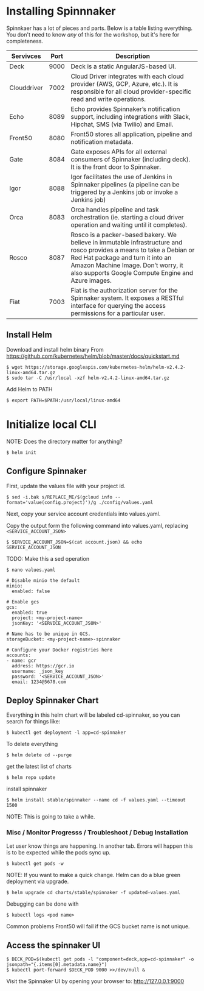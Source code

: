 # Installing Spinnnaker

Spinnkaer has a lot of pieces and parts.  Below is a table listing everything.  You don't need to know *any* of this for the workshop, but it's here for completeness.

| Servivces | Port | Description |
| --- | --- | --- |
| Deck	| 9000 | Deck is a static AngularJS-based UI. |
| Clouddriver	| 7002 | Cloud Driver integrates with each cloud provider (AWS, GCP, Azure, etc.). It is responsible for all cloud provider-specific read and write operations. |
| Echo	| 8089 | Echo provides Spinnaker’s notification support, including integrations with Slack, Hipchat, SMS (via Twilio) and Email. |
| Front50	| 8080 | Front50 stores all application, pipeline and notification metadata. |
| Gate	| 8084 | Gate exposes APIs for all external consumers of Spinnaker (including deck). It is the front door to Spinnaker. |
| Igor	| 8088 | Igor facilitates the use of Jenkins in Spinnaker pipelines (a pipeline can be triggered by a Jenkins job or invoke a Jenkins job) |
| Orca	| 8083 | Orca handles pipeline and task orchestration (ie. starting a cloud driver operation and waiting until it completes). |
| Rosco	| 8087 | Rosco is a packer-based bakery. We believe in immutable infrastructure and rosco provides a means to take a Debian or Red Hat package and turn it into an Amazon Machine Image. Don’t worry, it also supports Google Compute Engine and Azure images. |
| Fiat	| 7003 | Fiat is the authorization server for the Spinnaker system.  It exposes a RESTful interface for querying the access permissions for a particular user. |

## Install Helm 
Download and install helm binary
From https://github.com/kubernetes/helm/blob/master/docs/quickstart.md
```shell
$ wget https://storage.googleapis.com/kubernetes-helm/helm-v2.4.2-linux-amd64.tar.gz
$ sudo tar -C /usr/local -xzf helm-v2.4.2-linux-amd64.tar.gz
```

Add Helm to PATH
```shell
$ export PATH=$PATH:/usr/local/linux-amd64
```
 
# Initialize local CLI
NOTE:  Does the directory matter for anything?
```shell
$ helm init
```

## Configure Spinnaker

First, update the values file with your project id.
```shell
$ sed -i.bak s/REPLACE_ME/$(gcloud info --format='value(config.project)')/g ./config/values.yaml
```

Next, copy your service account credentials into values.yaml.

Copy the output form the following command into values.yaml, replacing ```<SERVICE_ACCOUNT_JSON>```

```shell
$ SERVICE_ACCOUNT_JSON=$(cat account.json) && echo SERVICE_ACCOUNT_JSON
```
TODO: Make this a sed operation
```shell
$ nano values.yaml 
```
 
```shell
# Disable minio the default
minio:
  enabled: false
 
# Enable gcs
gcs:
  enabled: true
  project: <my-project-name>
  jsonKey: '<SERVICE_ACCOUNT_JSON>'
 
# Name has to be unique in GCS.
storageBucket: <my-project-name>-spinnaker 
 
# Configure your Docker registries here
accounts:
- name: gcr
  address: https://gcr.io
  username: _json_key
  password: '<SERVICE_ACCOUNT_JSON>'
  email: 1234@5678.com
```



## Deploy Spinnaker Chart

Everything in this helm chart will be labeled cd-spinnaker, so you can search for things like: 
```shell
$ kubectl get deployment -l app=cd-spinnaker
```

To delete everything
```shell
$ helm delete cd --purge
```
 
get the latest list of charts
```shell
$ helm repo update
```
 
install spinnaker
```shell
$ helm install stable/spinnaker --name cd -f values.yaml --timeout 1500 
```
 
NOTE: This is going to take a while. 

### Misc / Monitor Progresss / Troubleshoot / Debug Installation
Let user know things are happening.  In another tab.  Errors will happen this is to be expected while the pods sync up.
```shell
$ kubectl get pods -w
```

NOTE: If you want to make a quick change.  Helm can do a blue green deployment via upgrade.
```shell
$ helm upgrade cd charts/stable/spinnaker -f updated-values.yaml
```

Debugging can be done with
```shell
$ kubectl logs <pod name>
```

Common problems
Front50 will fail if the GCS bucket name is not unique.


## Access the spinnaker UI
```shell
$ DECK_POD=$(kubectl get pods -l "component=deck,app=cd-spinnaker" -o jsonpath="{.items[0].metadata.name}")
$ kubectl port-forward $DECK_POD 9000 >>/dev/null &
```
 
Visit the Spinnaker UI by opening your browser to: http://127.0.0.1:9000

